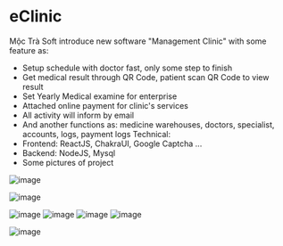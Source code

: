 # eClinic
Mộc Trà Soft introduce new software "Management Clinic" with some feature as:
- Setup schedule with doctor fast, only some step to finish
- Get medical result through QR Code, patient scan QR Code to view result
- Set Yearly Medical examine for enterprise
- Attached online payment for clinic's services
- All activity will inform by email
- And another functions as: medicine warehouses, doctors, specialist, accounts, logs, payment logs
Technical:
- Frontend: ReactJS, ChakraUI, Google Captcha ...
- Backend: NodeJS, Mysql
- Some pictures of project

![image](https://github.com/user-attachments/assets/d7dcad91-c4f5-4b39-a216-fad206cb33fe)

![image](https://github.com/user-attachments/assets/d778e646-e3de-44f0-af27-65289a2d11c5)

![image](https://github.com/user-attachments/assets/a1cee251-e7d4-49b3-b4d3-e91ce7ccaa37)
![image](https://github.com/user-attachments/assets/8c91f8ae-27c4-42aa-a1e6-d4e02c998ae1)
![image](https://github.com/user-attachments/assets/9a1880d1-d1bf-4a0e-80c8-78475a78f037)
![image](https://github.com/user-attachments/assets/0af8c012-bf34-4e3e-991f-969f9593bfff)

![image](https://github.com/user-attachments/assets/1f3f446a-0644-4c35-a445-79d7549ec7d3)


